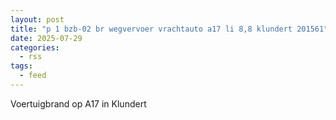 ```yaml
---
layout: post
title: "p 1 bzb-02 br wegvervoer vrachtauto a17 li 8,8 klundert 201561"
date: 2025-07-29
categories: 
  - rss
tags: 
  - feed
---
```


Voertuigbrand op A17 in Klundert
